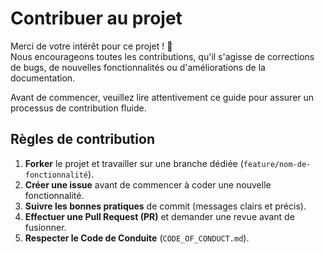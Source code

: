 # Contribuer au projet

Merci de votre intérêt pour ce projet ! 🎉  
Nous encourageons toutes les contributions, qu'il s'agisse de corrections de bugs, de nouvelles fonctionnalités ou d'améliorations de la documentation.

Avant de commencer, veuillez lire attentivement ce guide pour assurer un processus de contribution fluide.

## Règles de contribution

1. **Forker** le projet et travailler sur une branche dédiée (`feature/nom-de-fonctionnalité`).
2. **Créer une issue** avant de commencer à coder une nouvelle fonctionnalité.
3. **Suivre les bonnes pratiques** de commit (messages clairs et précis).
4. **Effectuer une Pull Request (PR)** et demander une revue avant de fusionner.
5. **Respecter le Code de Conduite** (`CODE_OF_CONDUCT.md`).

